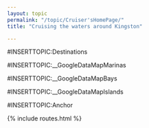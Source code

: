 ```yaml
---
layout: topic
permalink: "/topic/Cruiser'sHomePage/"
title: "Cruising the waters around Kingston"

---
```


#INSERTTOPIC:Destinations

#INSERTTOPIC:__GoogleDataMapMarinas

#INSERTTOPIC:__GoogleDataMapBays

#INSERTTOPIC:__GoogleDataMapIslands

#INSERTTOPIC:Anchor

{% include routes.html %}
